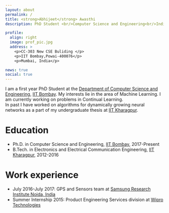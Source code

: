 ```yaml
---
layout: about
permalink: /
title: <strong>Abhijeet</strong> Awasthi
description: PhD Student <br/>Computer Science and Engineering<br/>Indian Institiute of Technology Bombay<br/> 

profile:
  align: right
  image: prof_pic.jpg
  address: >
    <p>CC-303 New CSE Buliding </p>
    <p>IIT Bombay,Powai-400076</p>
    <p>Mumbai, India</p>

news: true
social: true
---
```


I am a first year PhD Student at the [Department of Computer Science and Engineering](https://www.cse.iitb.ac.in), [IIT Bombay](https://www.iitb.ac.in). My interests lie in the area of Machine Learning. I am currently working on problems in Continual Learning. 
<br/>In past I have worked on algorithms for dynamically growing neural networks as a part of my undergraduate thesis at [IIT Kharagpur](https://www.iitkgp.ernet.in).

Education
======
* Ph.D. in Computer Science and Engineering, [IIT Bombay](https://www.iitb.ac.in), 2017-Present
* B.Tech. in Electronics and Electrical Communication Engineering, [IIT Kharagpur](https://www.iitkgp.ernet.in), 2012-2016

Work experience
======
* July 2016-July 2017: GPS and Sensors team at [Samsung Research Institute Noida, India](https://en.wikipedia.org/wiki/Samsung_R%26D_Institute_India,_Noida) 
* Summer Internship 2015: Product Engineering Services division at [Wipro Technologies](https://www.wipro.com/en-IN/)

